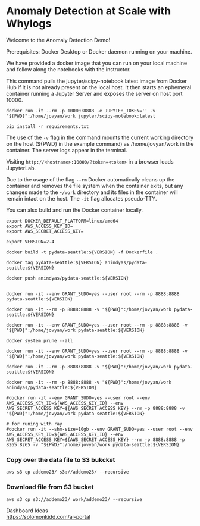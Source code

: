 # Anomaly Detection at Scale with Whylogs

Welcome to the Anomaly Detection Demo!

Prerequisites: Docker Desktop or Docker daemon running on your machine.

We have provided a docker image that you can run on your local machine and follow along the notebooks with the instructor.

This command pulls the jupyter/scipy-notebook latest image from Docker Hub if it is not already present on the local host. 
It then starts an ephemeral container running a Jupyter Server and exposes the server on host port 10000.
```
docker run -it --rm -p 10000:8888 -e JUPYTER_TOKEN='' -v "${PWD}":/home/jovyan/work jupyter/scipy-notebook:latest

pip install -r requirements.txt
```

The use of the `-v` flag in the command mounts the current working directory on the host (${PWD} in the example command) 
as /home/jovyan/work in the container. The server logs appear in the terminal.

Visiting `http://<hostname>:10000/?token=<token>` in a browser loads JupyterLab.

Due to the usage of the flag `--rm` Docker automatically cleans up the container and removes the file system 
when the container exits, but any changes made to the `~/work` directory and its files in the container will 
remain intact on the host. The `-it` flag allocates pseudo-TTY.

You can also build and run the Docker container locally.

```
export DOCKER_DEFAULT_PLATFORM=linux/amd64
export AWS_ACCESS_KEY_ID=
export AWS_SECRET_ACCESS_KEY=

export VERSION=2.4

docker build -t pydata-seattle:${VERSION} -f Dockerfile .

docker tag pydata-seattle:${VERSION} anindyas/pydata-seattle:${VERSION}

docker push anindyas/pydata-seattle:${VERSION}


docker run -it --env GRANT_SUDO=yes --user root --rm -p 8888:8888 pydata-seattle:${VERSION}

docker run -it --rm -p 8888:8888 -v "${PWD}":/home/jovyan/work pydata-seattle:${VERSION}

docker run -it --env GRANT_SUDO=yes --user root --rm -p 8888:8888 -v "${PWD}":/home/jovyan/work pydata-seattle:${VERSION}

docker system prune --all

docker run -it --env GRANT_SUDO=yes --user root --rm -p 8888:8888 -v "${PWD}":/home/jovyan/work pydata-seattle:${VERSION}

docker run -it --rm -p 8888:8888 -v "${PWD}":/home/jovyan/work pydata-seattle:${VERSION}

docker run -it --rm -p 8888:8888 -v "${PWD}":/home/jovyan/work anindyas/pydata-seattle:${VERSION}

#docker run -it --env GRANT_SUDO=yes --user root --env AWS_ACCESS_KEY_ID=${AWS_ACCESS_KEY_ID} --env AWS_SECRET_ACCESS_KEY=${AWS_SECRET_ACCESS_KEY} --rm -p 8888:8888 -v "${PWD}":/home/jovyan/work pydata-seattle:${VERSION}

# for runing with ray
#docker run -it --shm-size=10gb --env GRANT_SUDO=yes --user root --env AWS_ACCESS_KEY_ID=${AWS_ACCESS_KEY_ID} --env AWS_SECRET_ACCESS_KEY=${AWS_SECRET_ACCESS_KEY} --rm -p 8888:8888 -p 8265:8265 -v "${PWD}":/home/jovyan/work pydata-seattle:${VERSION}

```


### Copy over the data file to S3 bukcket
```
aws s3 cp addemo23/ s3://addemo23/ --recursive
```

### Download file from S3 bucket
```
aws s3 cp s3://addemo23/ work/addemo23/ --recursive
```

Dashboard Ideas  
https://solomonkidd.com/ai-portal
